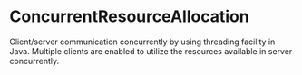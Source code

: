 # ConcurrentResourceAllocation
Client/server communication concurrently by using threading facility in Java. Multiple clients are enabled to utilize the resources available in server concurrently.
